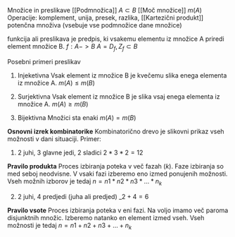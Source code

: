 Množice in preslikave
[[Podmnožica]] $A \subset B$
[[Moč množice]] $m(A)$
Operacije: komplement, unija, presek, razlika, [[Kartezični produkt]]
potenčna množiva (vsebuje vse podmnožice dane množice)

funkcija ali preslikava je predpis, ki vsakemu elementu iz množice A priredi element množice B.
$f: A -> B$
$A = D_f, Z_f \subset B$

Posebni primeri preslikav
1. Injeketivna
Vsak element iz množice B je kvečemu slika enega elementa iz množice A.
$m(A) \leq m(B)$

2. Surjektivna
Vsak element iz množice B je slika vsaj enega elementa iz množice A.
$m(A) \geq m(B)$

3. Bijektivna
Množici sta enaki
$m(A) = m(B)$

**Osnovni izrek kombinatorike**
Kombinatorično drevo je slikovni prikaz vseh možnosti v dani situaciji.
Primer:
1. 2 juhi, 3 glavne jedi, 2 sladici
$2 * 3 * 2 = 12$

**Pravilo produkta**
Proces izbiranja poteka v več fazah ($k$).
Faze izbiranja so med seboj neodvisne.
V vsaki fazi izberemo eno izmed ponujenih možnosti.
Vseh možnih izborov je tedaj $n=n1​ * n2​ * n3​ * \dots * n_k$

2. 2 juhi, 4 predjedi (juha ali predjed)
_$2 + 4 = 6$

**Pravilo vsote**
Proces izbiranja poteka v eni fazi.
Na voljo imamo več paroma disjunktnih množic.
Izberemo natanko en element izmed vseh.
Vseh možnosti je tedaj $n = n1​ + n2​ + n3​ + \dots + n_k​$